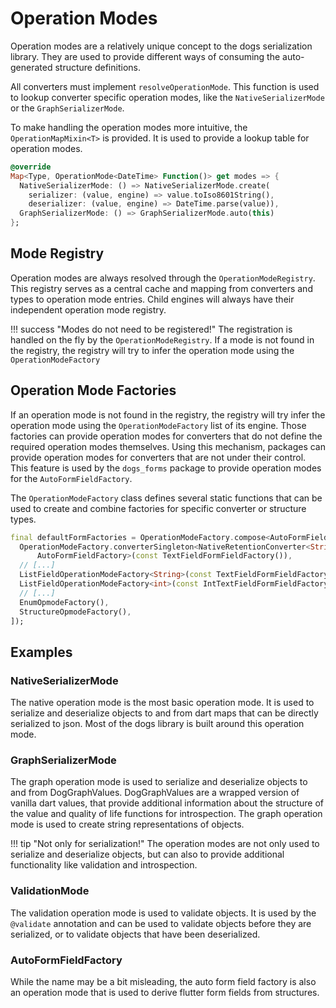 # Operation Modes
Operation modes are a relatively unique concept to the dogs serialization library. They are used to
provide different ways of consuming the auto-generated structure definitions. 

All converters must implement `resolveOperationMode`. This function is used to lookup converter
specific operation modes, like the `NativeSerializerMode` or the `GraphSerializerMode`.

To make handling the operation modes more intuitive, the `OperationMapMixin<T>` is provided.
It is used to provide a lookup table for operation modes.
```dart title="OperationMapMixin getter of the DateTimeConverter"
@override
Map<Type, OperationMode<DateTime> Function()> get modes => {
  NativeSerializerMode: () => NativeSerializerMode.create(
    serializer: (value, engine) => value.toIso8601String(),
    deserializer: (value, engine) => DateTime.parse(value)),
  GraphSerializerMode: () => GraphSerializerMode.auto(this)
};
```

## Mode Registry
Operation modes are always resolved through the `OperationModeRegistry`. This registry serves
as a central cache and mapping from converters and types to operation mode entries. Child engines
will always have their independent operation mode registry.

!!! success "Modes do not need to be registered!"
    The registration is handled on the fly by the `OperationModeRegistry`. If a mode is not found
    in the registry, the registry will try to infer the operation mode using the `OperationModeFactory`

## Operation Mode Factories
If an operation mode is not found in the registry, the registry will try infer the operation mode
using the `OperationModeFactory` list of its engine. Those factories can provide operation modes
for converters that do not define the required operation modes themselves. Using this mechanism,
packages can provide operation modes for converters that are not under their control. This feature
is used by the `dogs_forms` package to provide operation modes for the `AutoFormFieldFactory`.

The `OperationModeFactory` class defines several static functions that can be used to create
and combine factories for specific converter or structure types.
```dart title="Default factory composition for dogs_forms"
final defaultFormFactories = OperationModeFactory.compose<AutoFormFieldFactory>([
  OperationModeFactory.converterSingleton<NativeRetentionConverter<String>,
      AutoFormFieldFactory>(const TextFieldFormFieldFactory()),
  // [...]
  ListFieldOperationModeFactory<String>(const TextFieldFormFieldFactory()),
  ListFieldOperationModeFactory<int>(const IntTextFieldFormFieldFactory()),
  // [...]
  EnumOpmodeFactory(),
  StructureOpmodeFactory(),
]);

```

## Examples
### NativeSerializerMode
The native operation mode is the most basic operation mode. It is used to serialize and deserialize
objects to and from dart maps that can be directly serialized to json. Most of the dogs library
is built around this operation mode.

### GraphSerializerMode
The graph operation mode is used to serialize and deserialize objects to and from DogGraphValues.
DogGraphValues are a wrapped version of vanilla dart values, that provide additional information
about the structure of the value and quality of life functions for introspection. The graph
operation mode is used to create string representations of objects.

!!! tip "Not only for serialization!"
    The operation modes are not only used to serialize and deserialize objects,
    but can also to provide additional functionality like validation and introspection.

### ValidationMode
The validation operation mode is used to validate objects. It is used by the `@validate` annotation
and can be used to validate objects before they are serialized, or to validate objects that have
been deserialized.

### AutoFormFieldFactory
While the name may be a bit misleading, the auto form field factory is also an operation mode that
is used to derive flutter form fields from structures.